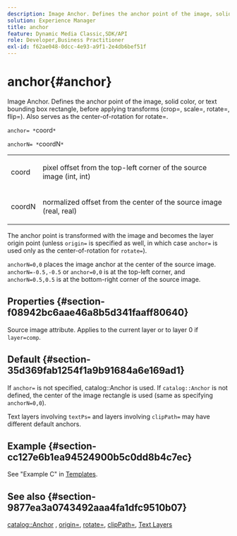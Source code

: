 ```yaml
---
description: Image Anchor. Defines the anchor point of the image, solid color, or text bounding box rectangle, before applying transforms (crop=, scale=, rotate=, flip=). Also serves as the center-of-rotation for rotate=.
solution: Experience Manager
title: anchor
feature: Dynamic Media Classic,SDK/API
role: Developer,Business Practitioner
exl-id: f62ae048-0dcc-4e93-a9f1-2e4db6bef51f
---
```

# anchor{#anchor}

Image Anchor. Defines the anchor point of the image, solid color, or text bounding box rectangle, before applying transforms (crop=, scale=, rotate=, flip=). Also serves as the center-of-rotation for rotate=.

 `anchor= *`coord`*`

`anchorN= *`coordN`*`

<table id="simpletable_3ED1CD0BF473439FA1132FC84B4452A8"> 
 <tr class="strow"> 
  <td class="stentry"> <p><span class="codeph"> <span class="varname"> coord</span> </span> </p> </td> 
  <td class="stentry"> <p>pixel offset from the top-left corner of the source image (int, int) </p></td> 
 </tr> 
 <tr class="strow"> 
  <td class="stentry"> <p><span class="codeph"> <span class="varname"> coordN</span> </span> </p> </td> 
  <td class="stentry"> <p>normalized offset from the center of the source image (real, real) </p></td> 
 </tr> 
</table>

The anchor point is transformed with the image and becomes the layer origin point (unless `origin=` is specified as well, in which case `anchor=` is used only as the center-of-rotation for `rotate=`).

`anchorN=0,0` places the image anchor at the center of the source image. `anchorN=-0.5,-0.5` or `anchor=0,0` is at the top-left corner, and `anchorN=0.5,0.5` is at the bottom-right corner of the source image.

## Properties {#section-f08942bc6aae46a8b5d341faaff80640}

Source image attribute. Applies to the current layer or to layer 0 if `layer=comp`.

## Default {#section-35d369fab1254f1a9b91684a6e169ad1}

If `anchor=` is not specified, catalog::Anchor is used. If `catalog::Anchor` is not defined, the center of the image rectangle is used (same as specifying `anchorN=0,0`).

Text layers involving `textPs=` and layers involving `clipPath=` may have different default anchors.

## Example {#section-cc127e6b1ea94524900b5c0dd8b4c7ec}

See "Example C" in [Templates](../../../../../is-api/http-ref/image-serving-api-ref/c-http-protocol-reference/c-templates/c-templates.md#concept-3cd2d2adae0e41b2979b9640244d4d3e).

## See also {#section-9877ea3a0743492aaa4fa1dfc9510b07}

[catalog::Anchor](/help/aem-is-ir-api/is-api/image-catalog/image-serving-api-ref/c-image-catalog-reference/c-image-svg-data-reference/c-image-data-reference/r-anchor-cat.md) , [origin=](../../../../../is-api/http-ref/image-serving-api-ref/c-http-protocol-reference/c-command-reference/r-origin.md#reference-e11c7ac06e2240cc884c3fec98f05138), [rotate=](../../../../../is-api/http-ref/image-serving-api-ref/c-http-protocol-reference/c-command-reference/r-rotate.md#reference-12abb086635546ec9ec2e1a793dc1096), [clipPath=](../../../../../is-api/http-ref/image-serving-api-ref/c-http-protocol-reference/c-command-reference/r-clippath.md#reference-8139b1b52dc54749b51b109521ddf83d), [Text Layers](../../../../../is-api/http-ref/image-serving-api-ref/c-http-protocol-reference/c-text-formatting/r-text-layers.md#reference-47e78cfb18134db5ab09e17af14a6a8f)
